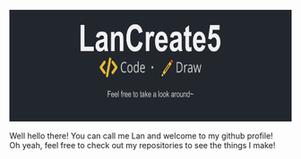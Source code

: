 <p><img height="200" src="./banner.png"> </p>
<p>
Well hello there! You can call me Lan and welcome to my github profile! <br>
Oh yeah, feel free to check out my repositories to see the things I make!
</p>
